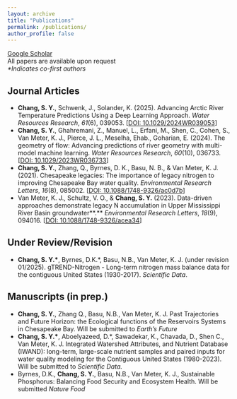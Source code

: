 ```yaml
---
layout: archive
title: "Publications"
permalink: /publications/
author_profile: false
---
```


[Google Scholar](https://scholar.google.com/citations?user=ramG_eYAAAAJ)  
All papers are available upon request  
*\*Indicates co-first authors*
## Journal Articles
- **Chang, S. Y.**, Schwenk, J., Solander, K. (2025). Advancing Arctic River Temperature Predictions Using a Deep Learning Approach. *Water Resources Research*, *61*(6), 039053. [[DOI: 10.1029/2024WR039053](https://doi.org/10.1029/2024WR039053)]
- **Chang, S. Y.**, Ghahremani, Z., Manuel, L., Erfani, M., Shen, C., Cohen, S., Van Meter, K. J., Pierce, J. L., Meselha, Ehab., Goharian, E. (2024). The geometry of flow: Advancing predictions of river geometry with multi-model machine learning. *Water Resources Research*, *60*(10), 036733. [[DOI: 10.1029/2023WR036733](https://doi.org/10.1029/2023WR036733)]
- **Chang, S. Y.**, Zhang, Q., Byrnes, D. K., Basu, N. B., & Van Meter, K. J. (2021). Chesapeake legacies: The importance of legacy nitrogen to improving Chesapeake Bay water quality. *Environmental Research Letters*, *16*(8), 085002.  [[DOI: 10.1088/1748-9326/ac0d7b](https://iopscience.iop.org/article/10.1088/1748-9326/ac0d7b)]
- Van Meter, K. J., Schultz, V. O., & **Chang, S. Y.** (2023). Data-driven approaches demonstrate legacy N accumulation in Upper Mississippi River Basin groundwater**.** *Environmental Research Letters*, *18*(9), 094016. [[DOI: 10.1088/1748-9326/acea34](https://iopscience.iop.org/article/10.1088/1748-9326/acea34/meta)]

## Under Review/Revision
- **Chang, S. Y.\***, Byrnes, D.K.\*, Basu, N.B., Van Meter, K. J. (under revision 01/2025). gTREND-Nitrogen - Long-term nitrogen mass balance data for the contiguous United States (1930-2017). *Scientific Data*.

## Manuscripts (in prep.)
- **Chang, S. Y.**, Zhang Q., Basu, N.B., Van Meter, K. J. Past Trajectories and Future Horizon: the Ecological functions of the Reservoirs Systems in Chesapeake Bay. Will be submitted to *Earth’s Future*
- **Chang, S. Y.\***, Aboelyazeed, D.\*, Sawadekar,  K., Chavada, D., Shen C., Van Meter, K. J. Integrated Watershed  Attributes, and Nutrient Database (IWAND): long-term, large-scale nutrient  samples and paired inputs for water quality modeling for the Contiguous  United States (1980-2023). Will be submitted to *Scientific Data.*      
- Byrnes,  D.K., **Chang, S. Y.**, Basu, N.B., Van Meter, K. J., Sustainable  Phosphorus: Balancing Food Security and Ecosystem Health. Will be submitted *Nature  Food*   



